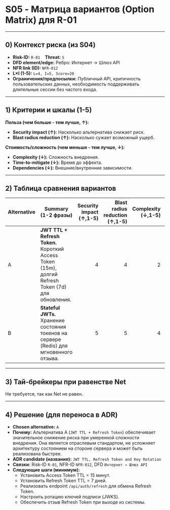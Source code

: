 # S05 - Матрица вариантов (Option Matrix) для R-01

---

## 0) Контекст риска (из S04)

* **Risk-ID:** `R-01`     **Threat:** `S`
* **DFD element/edge:** Ребро: Интернет → Шлюз API
* **NFR link (ID):** `NFR-012`
* **L×I (1-5):** `L=4, I=5, Score=20`
* **Ограничения/предпосылки:** Публичный API, критичность пользовательских данных, необходимость поддерживать длительные сессии без частого входа.

---

## 1) Критерии и шкалы (1-5)

**Польза (чем больше - тем лучше, ↑):**

* **Security impact (↑):** Насколько альтернатива снижает риск.
* **Blast radius reduction (↑):** Насколько сужает возможный ущерб.

**Стоимость/сложность (чем меньше - тем лучше, ↓):**

* **Complexity (↓):** Сложность внедрения.
* **Time-to-mitigate (↓):** Время до эффекта.
* **Dependencies (↓):** Внешние/внутренние зависимости.

---

## 2) Таблица сравнения вариантов

| Alternative | Summary (1-2 фразы)                                                                                 | Security impact (↑,1-5) | Blast radius reduction (↑,1-5) | Complexity (↓,1-5) | Time-to-mitigate (↓,1-5) | Dependencies (↓,1-5) | **Benefit** | **Cost** | **Net** | Notes                                          |
| ----------- | --------------------------------------------------------------------------------------------------- | ----------------------: | -----------------------------: | -----------------: | -----------------------: | -------------------: | ----------: | -------: | ------: | ---------------------------------------------- |
| A           | **JWT TTL + Refresh Token.** Короткий Access Token (15m), долгий Refresh Token (7d) для обновления. |                       4 |                              4 |                  2 |                        2 |                    1 |       **8** |    **5** |  **+3** | Стандарт индустрии, хорошо документирован.     |
| B           | **Stateful JWTs.** Хранение состояния токенов на сервере (Redis) для мгновенного отзыва.            |                       5 |                              5 |                  4 |                        3 |                    3 |      **10** |   **10** |   **0** | Усложняет архитектуру, добавляет точку отказа. |

---

## 3) Тай-брейкеры при равенстве Net

Не требуется, так как Net не равен.

---

## 4) Решение (для переноса в ADR)

* **Chosen alternative:** `A`
* **Почему:** Альтернатива A (`JWT TTL + Refresh Token`) обеспечивает значительное снижение риска при умеренной сложности внедрения. Она является отраслевым стандартом, не усложняет архитектуру состоянием на стороне сервера и может быть реализована быстрее.
* **ADR candidate (название):** `JWT TTL, Refresh Token and Key Rotation`
* **Связки:** Risk-ID `R-01`, NFR-ID `NFR-012`, DFD `Интернет → Шлюз API`
* **Следующие шаги (минимум):**
    * Установить Access Token TTL = 15 минут.
    * Установить Refresh Token TTL = 7 дней.
    * Реализовать endpoint `/api/auth/refresh` для обмена Refresh Token.
    * Настроить ротацию ключей подписи (JWKS).
    * Обеспечить отзыв Refresh Token при выходе из системы.
